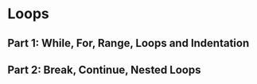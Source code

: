 # Loops

## Part 1: While, For, Range, Loops and Indentation

## Part 2: Break, Continue, Nested Loops